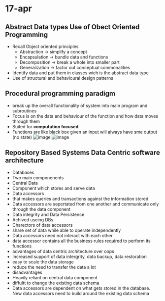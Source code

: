 # 17-apr
## Abstract Data types Use of Obect Oriented Programming
* Recall Object oriented principles
  * Abstraction -> simplify a concept
  * Encapsulation -> bundle data and functions
  * Decomposition -> break a whole into smaller part
  * Generalization -> factor out conceptual commonalities
* Identify data and put them in classes wich is the abstract data type
* Use of structural and behavioural design patterns

## Procedural programming paradigm
* break up the overall functionality of system into main program and subroutines
* Focus is on the data and behaviour of the function and how data moves through them
* Suited for **computation focused**
* Functions are like black box given an input will always have sme output (no state)
![image](https://github.com/ronitwilson/system-design/assets/9934360/2192fe8e-2b1a-4999-8b5d-97c6229837e9)
![image](https://github.com/ronitwilson/system-design/assets/9934360/764e3a91-c06b-4fa8-b464-b859dc7c2873)

## Repository Based Systems Data Centric software architecture
* Databases
* Two main componenents
 * Central Data
  * Component which stores and serve data
 * Data accessors
  * that makes queries and transactions against the information stored
* Data accessors are sepertated from one another and communicate only through the data component
* Data integrity and Data Persistence
 * Achived useing DBs
* Charectors of data accessors
 *  share set of data while able to operate independently
 *  Data accessors need not interact with each other
 *  data accessor contains all the business rules required to perform its functions
* advantages of data centric architecture over oops
 * Increased support of data intergrity, data backup, data restoration
 * easy to scale the data storage
 * reduce the need to  transfer the data a lot
* disadvantages
 * Heavily reliant on central data component
 * diffultt to change the existing data schema
 * Data accessors are dependent on what gets stored in the database. New data accessors need to build around the existing data schema
